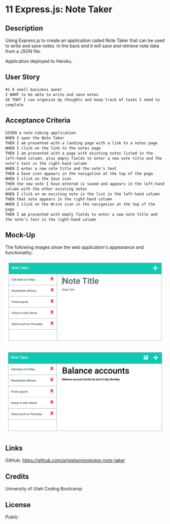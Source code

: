 # 11 Express.js: Note Taker

## Description

Using Express.js to create an application called Note Taker that can be used to write and save notes. In the back end it will save and retrieve note data from a JSON file.

Application deployed to Heroku.


## User Story

```
AS A small business owner
I WANT to be able to write and save notes
SO THAT I can organize my thoughts and keep track of tasks I need to complete
```


## Acceptance Criteria

```
GIVEN a note-taking application
WHEN I open the Note Taker
THEN I am presented with a landing page with a link to a notes page
WHEN I click on the link to the notes page
THEN I am presented with a page with existing notes listed in the left-hand column, plus empty fields to enter a new note title and the note’s text in the right-hand column
WHEN I enter a new note title and the note’s text
THEN a Save icon appears in the navigation at the top of the page
WHEN I click on the Save icon
THEN the new note I have entered is saved and appears in the left-hand column with the other existing notes
WHEN I click on an existing note in the list in the left-hand column
THEN that note appears in the right-hand column
WHEN I click on the Write icon in the navigation at the top of the page
THEN I am presented with empty fields to enter a new note title and the note’s text in the right-hand column
```


## Mock-Up

The following images show the web application's appearance and functionality:

![Existing notes are listed in the left-hand column with empty fields on the right-hand side for the new note’s title and text.](./assets/11-express-homework-demo-01.png)

![Note titled “Balance accounts” reads, “Balance account books by end of day Monday,” with other notes listed on the left.](./assets/11-express-homework-demo-02.png)


## Links

GitHub: https://github.com/arinielson/express-note-taker


## Credits

University of Utah Coding Bootcamp


## License 

Public